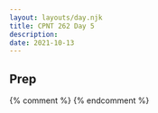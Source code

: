```yaml
---
layout: layouts/day.njk
title: CPNT 262 Day 5
description: 
date: 2021-10-13
---
```


## Prep

{% comment %}
{% endcomment %}